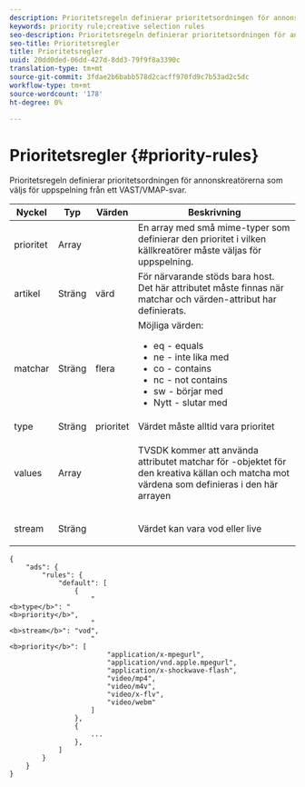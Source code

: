 ```yaml
---
description: Prioritetsregeln definierar prioritetsordningen för annonskreatörerna som väljs för uppspelning från ett VAST/VMAP-svar.
keywords: priority rule;creative selection rules
seo-description: Prioritetsregeln definierar prioritetsordningen för annonskreatörerna som väljs för uppspelning från ett VAST/VMAP-svar.
seo-title: Prioritetsregler
title: Prioritetsregler
uuid: 20dd0ded-06dd-427d-8dd3-79f9f8a3390c
translation-type: tm+mt
source-git-commit: 3fdae2b6babb578d2cacff970fd9c7b53ad2c5dc
workflow-type: tm+mt
source-wordcount: '178'
ht-degree: 0%

---
```



# Prioritetsregler {#priority-rules}

Prioritetsregeln definierar prioritetsordningen för annonskreatörerna som väljs för uppspelning från ett VAST/VMAP-svar.

<table id="table_ljp_tgx_hz">  
 <thead> 
  <tr> 
   <th class="entry"><b>Nyckel</b></th> 
   <th class="entry"><b>Typ</b></th> 
   <th class="entry"><b>Värden</b></th> 
   <th class="entry"><b>Beskrivning</b></th>
  </tr> 
 </thead>
 <tbody> 
  <tr> 
   <td><span class="codeph"> prioritet</span></td> 
   <td><span class="codeph"> Array</span></td> 
   <td></td> 
   <td> En array med små mime-typer som definierar den prioritet i vilken källkreatörer måste väljas för uppspelning.</td> 
  </tr> 
  <tr> 
   <td><span class="codeph"> artikel</span></td> 
   <td><span class="codeph"> Sträng</span></td> 
   <td><span class="codeph"> värd</span></td> 
   <td>För närvarande stöds bara <span class="codeph"> host</span>. Det här attributet måste finnas när <span class="codeph"> matchar</span> och <span class="codeph"> värden</span>-attribut har definierats.</td> 
  </tr> 
  <tr> 
   <td><span class="codeph"> matchar</span></td> 
   <td><span class="codeph"> Sträng</span></td> 
   <td><span class="codeph"> flera</span></td> 
   <td>Möjliga värden:
    <ul id="ul_tnf_2hx_hz"> 
     <li><span class="codeph"> eq</span> - equals</li> 
     <li><span class="codeph"> ne</span> - inte lika med</li> 
     <li><span class="codeph"> co</span> - contains</li> 
     <li><span class="codeph"> nc</span> - not contains</li> 
     <li><span class="codeph"> sw</span> - börjar med</li> 
     <li><span class="codeph"> Nytt</span>  - slutar med</li> 
    </ul></td> 
  </tr> 
  <tr> 
   <td><span class="codeph"> type</span></td> 
   <td><span class="codeph"> Sträng</span></td> 
   <td><span class="codeph"> prioritet</span></td> 
   <td>Värdet måste alltid vara <span class="codeph"> prioritet</span></td> 
  </tr> 
  <tr> 
   <td><span class="codeph"> values</span></td> 
   <td><span class="codeph"> Array</span></td> 
   <td></td> 
   <td> <p>TVSDK kommer att använda attributet <span class="codeph"> matchar</span> för <span class="codeph">-objektet</span> för den kreativa källan och matcha mot värdena som definieras i den här arrayen</p> </td> 
  </tr> 
  <tr> 
   <td><span class="codeph"> stream</span></td> 
   <td><span class="codeph"> Sträng</span></td> 
   <td></td> 
   <td> <p>Värdet kan vara <span class="codeph"> vod</span> eller <span class="codeph"> live</span></p> </td> 
  </tr> 
 </tbody> 
</table>

```
{
    "ads": {
        "rules": {
            "default": [
                {
                    "
<b>type</b>": "
<b>priority</b>",
                    "
<b>stream</b>": "vod",
                    "
<b>priority</b>": [
                        "application/x-mpegurl",
                        "application/vnd.apple.mpegurl",
                        "application/x-shockwave-flash",
                        "video/mp4",
                        "video/m4v",
                        "video/x-flv",
                        "video/webm"
                    ]
                },
                {
                    ...
                },
            ]
        }
    }
}
```
